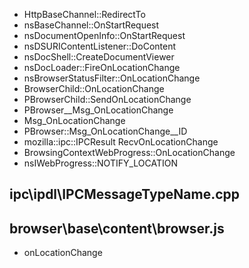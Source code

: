 

- HttpBaseChannel::RedirectTo
- nsBaseChannel::OnStartRequest
- nsDocumentOpenInfo::OnStartRequest
- nsDSURIContentListener::DoContent
- nsDocShell::CreateDocumentViewer
- nsDocLoader::FireOnLocationChange
- nsBrowserStatusFilter::OnLocationChange
- BrowserChild::OnLocationChange
- PBrowserChild::SendOnLocationChange
- PBrowser__Msg_OnLocationChange
- Msg_OnLocationChange
- PBrowser::Msg_OnLocationChange__ID
- mozilla::ipc::IPCResult RecvOnLocationChange
- BrowsingContextWebProgress::OnLocationChange
- nsIWebProgress::NOTIFY_LOCATION


## ipc\ipdl\IPCMessageTypeName.cpp

## browser\base\content\browser.js
- onLocationChange
